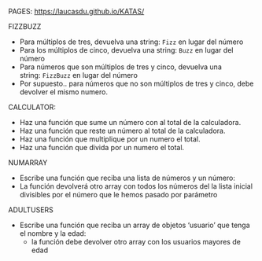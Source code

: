
PAGES:
https://laucasdu.github.io/KATAS/

FIZZBUZZ

- Para múltiplos de tres, devuelva una string: `Fizz`
    en lugar del número
- Para los múltiplos de cinco, devuelva una string: `Buzz`
    en lugar del número
- Para números que son múltiplos de tres y cinco, devuelva una string: `FizzBuzz`
    en lugar del número
- Por supuesto.. para números que no son múltiplos de tres y cinco, debe devolver el mismo numero.


CALCULATOR:

- Haz una función que sume un número con al total de la calculadora.
- Haz una función que reste un número al total de la calculadora.
- Haz una función que multiplique por un numero el total.
- Haz una función que divida por un numero el total.


NUMARRAY

- Escribe una función que reciba una lista de números y un número:
- La función devolverá otro array con todos los números del la lista inicial divisibles por el número que le hemos pasado por parámetro



ADULTUSERS

- Escribe una función que reciba un array de objetos ‘usuario’ que tenga el nombre y la edad:
    - la función debe devolver otro array con los usuarios mayores de edad
